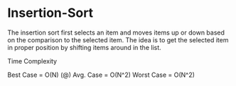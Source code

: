 # Insertion-Sort
The insertion sort first selects an item and  moves items up or down based on the  comparison to the selected item.  The idea is to get the selected item in proper  position by shifting items around in the list.

Time Complexity

Best Case = O(N) (@)
Avg. Case = O(N^2)
Worst Case = O(N^2)
